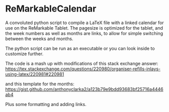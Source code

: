 # ReMarkableCalendar
A convoluted python script to compile a LaTeX file with a linked calendar for use on the ReMarkable Tablet.
The pagesize is optimized for the tablet, and the week numbers as well as months are links, to allow for simple switching between the weeks and months.

The python script can be run as an executable or you can look inside to customize further.

The code is a mash up with modifications of this stack exchange answer:
https://tex.stackexchange.com/questions/220980/organiser-refills-inlays-using-latex/220981#220981

and this template for the months:
https://gist.github.com/anthonyclarka2/a123b79e9bdd93683bf25716a4446ab4

Plus some formatting and adding links.
